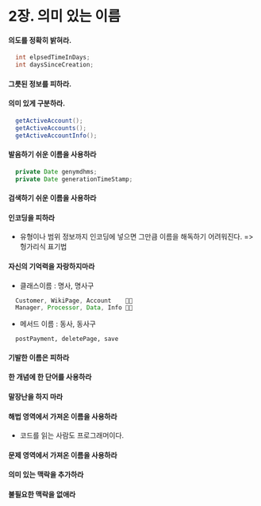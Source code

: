# 2장. 의미 있는 이름

#### 의도를 정확히 밝혀라.
~~~java
  int elpsedTimeInDays;
  int daysSinceCreation;
~~~
#### 그릇된 정보를 피하라.
#### 의미 있게 구분하라.
~~~java
  getActiveAccount();
  getActiveAccounts();
  getActiveAccountInfo();
~~~
#### 발음하기 쉬운 이름을 사용하라
~~~java
  private Date genymdhms;
  private Date generationTimeStamp;
~~~
#### 검색하기 쉬운 이름을 사용하라
#### 인코딩을 피하라
- 유형이나 범위 정보까지 인코딩에 넣으면 그만큼 이름을 해독하기 어려워진다. => 헝가리식 표기법
#### 자신의 기억력을 자랑하지마라
- 클래스이름 : 명사, 명사구
~~~java
  Customer, WikiPage, Account    🙆🏻
  Manager, Processor, Data, Info 🙅🏻
~~~
- 메서드 이름 : 동사, 동사구
~~~
  postPayment, deletePage, save
~~~
#### 기발한 이름은 피하라
#### 한 개념에 한 단어를 사용하라
#### 말장난을 하지 마라
#### 해법 영역에서 가져온 이름을 사용하라
- 코드를 읽는 사람도 프로그래머이다.
#### 문제 영역에서 가져온 이름을 사용하라
#### 의미 있는 맥락을 추가하라
#### 불필요한 맥락을 없애라

